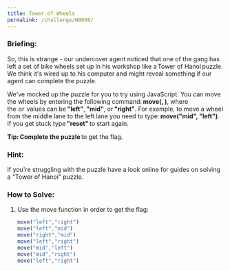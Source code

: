 ```yaml
---
title: Tower of Wheels
permalink: /challenge/W0006/
---
```


### Briefing: 
So, this is strange - our undercover agent noticed that one of the gang has left a set of bike wheels set up in his workshop like a Tower of Hanoi puzzle. We think it's wired up to his computer and might reveal something if our agent can complete the puzzle. 

We've mocked up the puzzle for you to try using JavaScript. You can move the wheels by entering the following command: **move(<src>, <dst>)**, where the **<src>** or *<dst>* values can be **"left"**, **"mid"**, or **"right"**. For example, to move a wheel from the middle lane to the left lane you need to type: **move("mid", "left")**. If you get stuck type **"reset"** to start again. 

**Tip:** **Complete the puzzle** to get the flag. 

### Hint:
If you're struggling with the puzzle have a look online for guides on solving a "Tower of Hanoi" puzzle.

### How to Solve: 
1. Use the move function in order to get the flag: 
    ```js
    move("left","right") 
    move("left","mid") 
    move("right","mid") 
    move("left","right") 
    move("mid","left") 
    move("mid","right") 
    move("left","right")
    ```